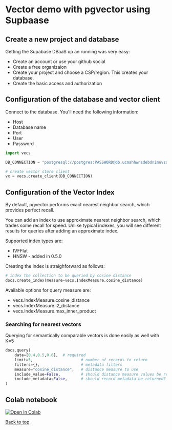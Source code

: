 # Vector demo with pgvector using Supbaase

## Create a new project and database
Getting the Supabase DBaaS up an running was very easy:
- Create an account or use your github social
- Create a free organizaion
- Create your project and choose a CSP/region. This creates your database.
- Create the basic access and authorization

## Configuration of the database and vector client
Connect to the database. You'll need the following information:
- Host
- Database name
- Port
- User
- Password
```python
import vecs

DB_CONNECTION = "postgresql://postgres:PASSWORD@db.ucmahhwnsdebdnimuvza.supabase.co:5432/postgres"

# create vector store client
vx = vecs.create_client(DB_CONNECTION)
```

## Configuration of the Vector Index
By default, pgvector performs exact nearest neighbor search, which provides perfect recall.

You can add an index to use approximate nearest neighbor search, which trades some recall for speed. Unlike typical indexes, you will see different results for queries after adding an approximate index.

Supported index types are:
- IVFFlat
- HNSW - added in 0.5.0

Creating the index is straighforward as follows:
```python
# index the collection to be queried by cosine distance
docs.create_index(measure=vecs.IndexMeasure.cosine_distance)
```
Available options for query measure are:
- vecs.IndexMeasure.cosine_distance
- vecs.IndexMeasure.l2_distance
- vecs.IndexMeasure.max_inner_product

### Searching for nearest vectors
Querying for semantically comparable vectors is done easily as well with K=5
```python
docs.query(
    data=[0.4,0.5,0.6],  # required
    limit=5,                     # number of records to return
    filters={},                  # metadata filters
    measure="cosine_distance",   # distance measure to use
    include_value=False,         # should distance measure values be returned?
    include_metadata=False,      # should record metadata be returned?
)
```

## Colab notebook
[![Open In Colab](https://colab.research.google.com/assets/colab-badge.svg)](https://colab.research.google.com/drive/1w7wRCLh-Rzcrbn-McejmBen5WEcipbW8#scrollTo=kOzVOcFAhUxx)

[Back to top](../README.md)